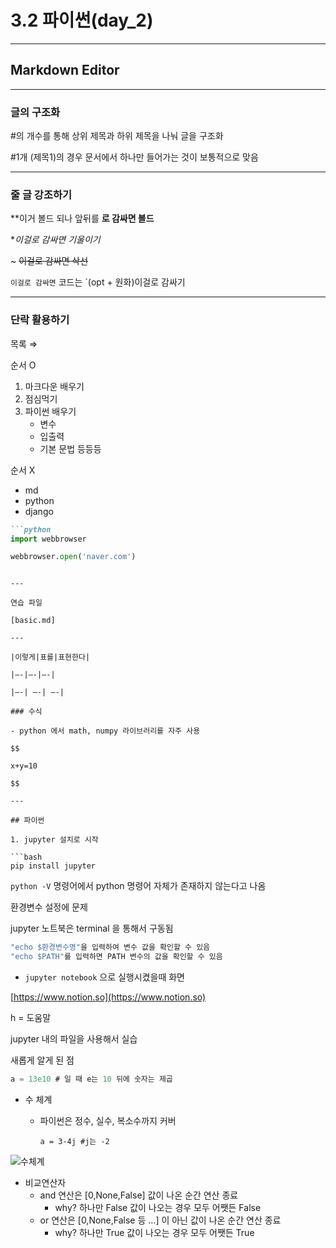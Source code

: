 # 3.2 파이썬(day_2)

---

## Markdown Editor

---

### 글의 구조화

#의 개수를 통해 상위 제목과 하위 제목을 나눠 글을 구조화

#1개 (제목1)의 경우 문서에서 하나만 들어가는 것이 보통적으로 맞음

---

### 줄 글 강조하기

**이거 볼드 되나 앞뒤를 **로 감싸면 볼드**

**이걸로 감싸면 기울이기*

~ ~~이걸로 감싸면 삭선~~

`이걸로 감싸면` 코드는 `(opt + 원화)이걸로 감싸기

---

### 단락 활용하기

목록 ⇒ 

순서 O

1. 마크다운 배우기
2. 점심먹기
3. 파이썬 배우기
    - 변수
    - 입출력
    - 기본 문법 등등등

순서 X

- md
- python
- django

```markdown
```python
import webbrowser

webbrowser.open('naver.com')
```
```

---

연습 파일

[basic.md]

---

|이렇게|표를|표현한다|

|—-|—-|—-|

|—-| —-| —-|

### 수식

- python 에서 math, numpy 라이브러리를 자주 사용

$$

x+y=10

$$

---

## 파이썬

1. jupyter 설치로 시작

```bash
pip install jupyter
```

`python -V` 명령어에서 python 명령어 자체가 존재하지 않는다고 나옴 

환경변수 설정에 문제

jupyter 노트북은 terminal 을 통해서 구동됨

```jsx
"echo $환경변수명"을 입력하여 변수 값을 확인할 수 있음
"echo $PATH"를 입력하면 PATH 변수의 값을 확인할 수 있음
```

- `jupyter notebook` 으로 실행시켰을때 화면

[https://www.notion.so](https://www.notion.so)

h = 도움말

jupyter 내의 파일을 사용해서 실습

새롭게 알게 된 점

```jsx
a = 13e10 # 일 때 e는 10 뒤에 숫자는 제곱
```

- 수 체계
    - 파이썬은 정수, 실수, 복소수까지 커버
        
         `a = 3-4j #j는 -2`
        

![수체계](https://velog.velcdn.com/images/solfe/post/d5bc22cb-5528-4e3f-847c-8c17c481f35a/image.png)

- 비교연산자
    - and 연산은 [0,None,False] 값이 나온 순간 연산 종료
        - why? 하나만 False 값이 나오는 경우 모두 어쨋든 False
    - or 연산은 [0,None,False 등 …] 이 아닌 값이 나온 순간 연산 종료
        - why? 하나만 True 값이 나오는 경우 모두 어쨋든 True